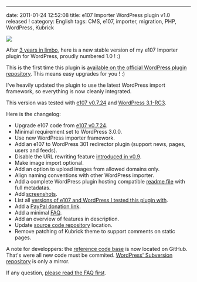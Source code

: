 ---
date: 2011-01-24 12:52:08
title: e107 Importer WordPress plugin v1.0 released !
category: English
tags: CMS, e107, importer, migration, PHP, WordPress, Kubrick

![](/uploads/2011/e107-importer-configuration-screen.png)

After
[3 years in limbo](http://kevin.deldycke.com/2008/01/e107-to-wordpress-migration-v09-plug-in-released/),
here is a new stable version of my e107 Importer plugin for WordPress, proudly
numbered 1.0 ! :)

This is the first time this plugin is
[available on the official WordPress plugin repository](http://wordpress.org/extend/plugins/e107-importer/).
This means easy upgrades for you ! :)

I've heavily updated the plugin to use the latest WordPress import framework, so
everything is now cleanly integrated.

This version was tested with [e107 v0.7.24](http://e107.org/news.php?item.877)
and
[WordPress 3.1-RC3](http://wordpress.org/news/2011/01/wordpress-3-1-release-candidate-3/).

Here is the changelog:

  * Upgrade e107 code from [e107 v0.7.24](http://e107.org/news.php?item.877).
  * Minimal requirement set to WordPress 3.0.0.
  * Use new WordPress importer framework.
  * Add an e107 to WordPress 301 redirector plugin (support news, pages, users
    and feeds).
  * Disable the URL rewriting feature
    [introduced in v0.9](http://kevin.deldycke.com/2008/01/e107-to-wordpress-migration-v09-plug-in-released/).
  * Make image import optional.
  * Add an option to upload images from allowed domains only.
  * Align naming conventions with other WordPress importer.
  * Add a complete WordPress plugin hosting compatible
    [readme file](https://github.com/kdeldycke/e107-importer/blob/master/readme.txt) with full metadatas.
  * Add
    [screenshots](http://wordpress.org/extend/plugins/e107-importer/screenshots/).
  * List all
    [versions of e107 and WordPress I tested this plugin with](http://wordpress.org/extend/plugins/e107-importer/other_notes/).
  * Add a
    [PayPal donation link](https://www.paypal.com/cgi-bin/webscr?cmd=_s-xclick&hosted_button_id=XEXREDEHXSQUJ).
  * Add a minimal [FAQ](http://wordpress.org/extend/plugins/e107-importer/faq/).
  * Add an overview of features in description.
  * Update [source code repository](https://github.com/kdeldycke/e107-importer)
    location.
  * Remove patching of Kubrick theme to support comments on static pages.

A note for developpers: the
[reference code base](https://github.com/kdeldycke/e107-importer) is now located
on GitHub. That's were all new code must be commited.
[WordPress' Subversion repository](http://plugins.trac.wordpress.org/browser/e107-importer/)
is only a mirror.

If any question,
[please read the FAQ first](http://wordpress.org/extend/plugins/e107-importer/faq/).
